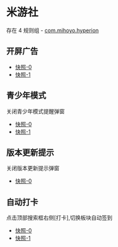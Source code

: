 # 米游社

存在 4 规则组 - [com.mihoyo.hyperion](/src/apps/com.mihoyo.hyperion.ts)

## 开屏广告

- [快照-0](https://i.gkd.li/import/import/12482738)
- [快照-1](https://i.gkd.li/import/import/12675530)

## 青少年模式

关闭青少年模式提醒弹窗

- [快照-0](https://i.gkd.li/import/import/12675547)
- [快照-1](https://i.gkd.li/import/12775850)

## 版本更新提示

关闭版本更新提示弹窗

- [快照-0](https://i.gkd.li/import/import/12675513)

## 自动打卡

点击顶部搜索框右侧[打卡],切换板块自动签到

- [快照-0](https://i.gkd.li/import/import/12857503)
- [快照-1](https://i.gkd.li/import/import/12859518)
